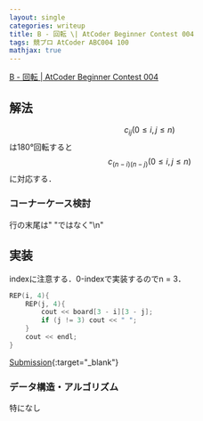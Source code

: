 ```yaml
---
layout: single
categories: writeup
title: B - 回転 \| AtCoder Beginner Contest 004
tags: 競プロ AtCoder ABC004 100
mathjax: true
---
```


[B - 回転 \| AtCoder Beginner Contest 004](https://beta.atcoder.jp/contests/abc004/tasks/abc004_1)

## 解法
$$ c_{ij} (0 \le i,j \le n) $$ は180°回転すると$$ c_{(n-i)(n-j)} (0 \le i,j \le n) $$に対応する．
### コーナーケース検討
行の末尾は" "ではなく"\n"
## 実装
indexに注意する．0-indexで実装するのでn = 3．
```cpp
REP(i, 4){
    REP(j, 4){
        cout << board[3 - i][3 - j];
        if (j != 3) cout << " ";
    }
    cout << endl;
} 
```
[Submission](https://beta.atcoder.jp/contests/abc004/submissions/3004860){:target="_blank"}

### データ構造・アルゴリズム
特になし